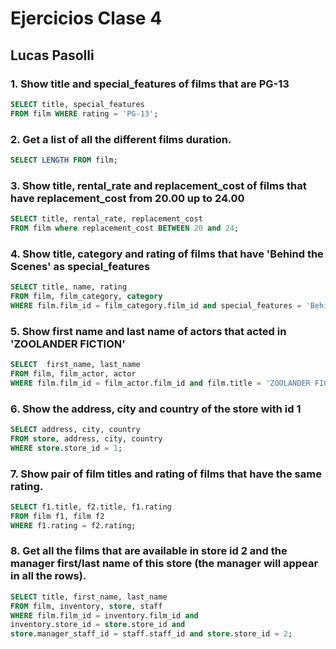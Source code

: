 # Ejercicios Clase 4 

## Lucas Pasolli

### 1. Show title and special_features of films that are PG-13
```sql
SELECT title, special_features
FROM film WHERE rating = 'PG-13';
```
### 2. Get a list of all the different films duration.
```sql
SELECT LENGTH FROM film;
```
### 3. Show title, rental_rate and replacement_cost of films that have replacement_cost from 20.00 up to 24.00
```sql
SELECT title, rental_rate, replacement_cost 
FROM film where replacement_cost BETWEEN 20 and 24;
```
### 4. Show title, category and rating of films that have 'Behind the Scenes' as special_features
```sql
SELECT title, name, rating
FROM film, film_category, category
WHERE film.film_id = film_category.film_id and special_features = 'Behind the Scenes';
```
### 5. Show first name and last name of actors that acted in 'ZOOLANDER FICTION'
```sql
SELECT  first_name, last_name
FROM film, film_actor, actor
WHERE film.film_id = film_actor.film_id and film.title = 'ZOOLANDER FICTION';
```
### 6. Show the address, city and country of the store with id 1
```sql
SELECT address, city, country
FROM store, address, city, country
WHERE store.store_id = 1;
```
### 7.  Show pair of film titles and rating of films that have the same rating.
```sql
SELECT f1.title, f2.title, f1.rating 
FROM film f1, film f2
WHERE f1.rating = f2.rating;
```
### 8. Get all the films that are available in store id 2 and the manager first/last name of this store (the manager will appear in all the rows).
```sql
SELECT title, first_name, last_name
FROM film, inventory, store, staff
WHERE film.film_id = inventory.film_id and 
inventory.store_id = store.store_id and 
store.manager_staff_id = staff.staff_id and store.store_id = 2;
```




